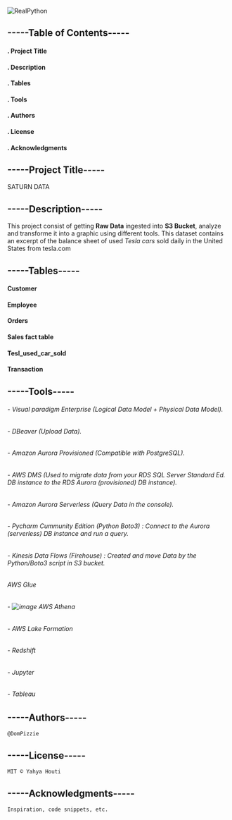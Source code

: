![RealPython](https://user-images.githubusercontent.com/112673539/226464986-6a17242f-1ae0-430d-b920-2c889d13fac6.JPG)

## -----Table of Contents-----

#### 		. Project Title
#### 		. Description
#### 		. Tables
#### 		. Tools 
#### 		. Authors
#### 		. License
#### 		. Acknowledgments

## -----Project Title-----

SATURN DATA

## -----Description-----

This project consist of getting **Raw Data** ingested into **S3 Bucket**, analyze and transforme it into a graphic using different tools.
This dataset contains an excerpt of the balance sheet of used _Tesla cars_ sold daily in the United States from tesla.com


## -----Tables-----

#### 		Customer
#### 		Employee
#### 		Orders
#### 		Sales fact table
#### 		Tesl_used_car_sold
#### 		Transaction
	
## -----Tools-----

###### 		- Visual paradigm Enterprise (Logical Data Model + Physical Data Model).
###### 		- DBeaver (Upload Data).
###### 		- Amazon Aurora Provisioned (Compatible with PostgreSQL).
###### 		- AWS DMS (Used to migrate data from your RDS SQL Server Standard Ed. DB instance to the RDS Aurora (provisioned) DB instance).
###### 		- Amazon Aurora Serverless (Query Data in the console).
###### 		- Pycharm Cummunity Edition (Python Boto3) : Connect to the Aurora (serverless) DB instance and run a query.
###### 		- Kinesis Data Flows (Firehouse) : Created and move Data by the Python/Boto3 script in S3 bucket.
###### 		AWS Glue
###### 		- ![image](https://user-images.githubusercontent.com/112673539/226493042-9f24965e-da5b-443b-a8d9-94357198412e.png) AWS Athena
###### 		- AWS Lake Formation
###### 		- Redshift
###### 		- Jupyter
###### 		- Tableau

## -----Authors-----

	@DomPizzie

## -----License-----

	MIT © Yahya Houti

## -----Acknowledgments-----
	Inspiration, code snippets, etc.

